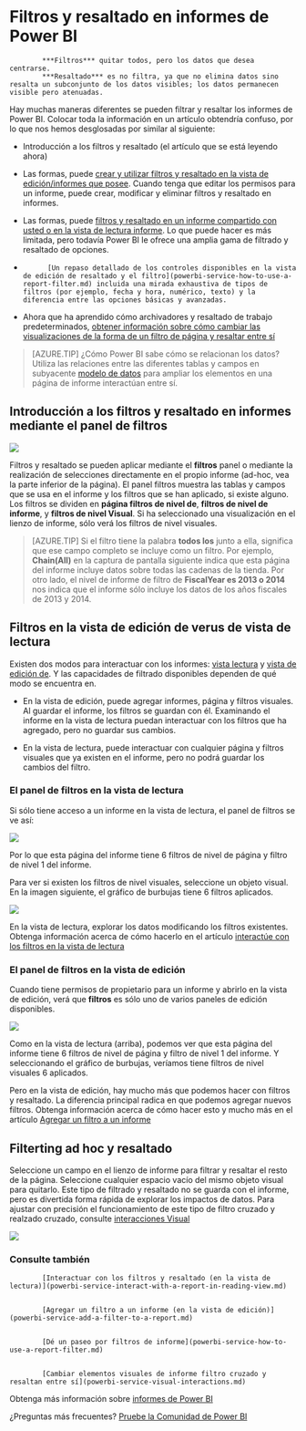 <properties
   pageTitle="Filtros y resaltado en informes de Power BI"
   description="Filtros y resaltado en informes de Power BI"
   services="powerbi"
   documentationCenter=""
   authors="mihart"
   manager="mblythe"
   backup=""
   editor=""
   tags=""
   qualityFocus="monitoring"
   qualityDate=""/>

<tags
   ms.service="powerbi"
   ms.devlang="NA"
   ms.topic="article"
   ms.tgt_pltfrm="NA"
   ms.workload="powerbi"
   ms.date="10/24/2016"
   ms.author="mihart"/>
# <a name="about-filters-and-highlighting-in-power-bi-reports"></a>Filtros y resaltado en informes de Power BI


            ***Filtros*** quitar todos, pero los datos que desea centrarse.  
            ***Resaltado*** es no filtra, ya que no elimina datos sino resalta un subconjunto de los datos visibles; los datos permanecen visible pero atenuadas.

Hay muchas maneras diferentes se pueden filtrar y resaltar los informes de Power BI. Colocar toda la información en un artículo obtendría confuso, por lo que nos hemos desglosadas por similar al siguiente:

-   Introducción a los filtros y resaltado (el artículo que se está leyendo ahora)

-   Las formas, puede [crear y utilizar filtros y resaltado en la vista de edición/informes que posee](powerbi-service-add-a-filter-to-a-report.md). Cuando tenga que editar los permisos para un informe, puede crear, modificar y eliminar filtros y resaltado en informes.

-   Las formas, puede [filtros y resaltado en un informe compartido con usted o en la vista de lectura informe](powerbi-service-interact-with-a-report-in-reading-view.md). Lo que puede hacer es más limitada, pero todavía Power BI le ofrece una amplia gama de filtrado y resaltado de opciones.  

-   
            [Un repaso detallado de los controles disponibles en la vista de edición de resaltado y el filtro](powerbi-service-how-to-use-a-report-filter.md) incluida una mirada exhaustiva de tipos de filtros (por ejemplo, fecha y hora, numérico, texto) y la diferencia entre las opciones básicas y avanzadas.

-   Ahora que ha aprendido cómo archivadores y resaltado de trabajo predeterminados, [obtener información sobre cómo cambiar las visualizaciones de la forma de un filtro de página y resaltar entre sí](powerbi-service-visual-interactions.md)


>[AZURE.TIP] ¿Cómo Power BI sabe cómo se relacionan los datos?  Utiliza las relaciones entre las diferentes tablas y campos en subyacente [modelo de datos](https://support.office.com/article/Create-a-Data-Model-in-Excel-87e7a54c-87dc-488e-9410-5c75dbcb0f7b?ui=en-US&rs=en-US&ad=US) para ampliar los elementos en una página de informe interactúan entre sí.


##  <a name="introduction-to-filters-and-highlighting-in-reports-using-the-filters-pane"></a>Introducción a los filtros y resaltado en informes mediante el panel de filtros


![](media/powerbi-service-about-filters-and-highlighting-in-reports/power-bi-add-filter-reading-view.png)

Filtros y resaltado se pueden aplicar mediante el **filtros** panel o mediante la realización de selecciones directamente en el propio informe (ad-hoc, vea la parte inferior de la página). El panel filtros muestra las tablas y campos que se usa en el informe y los filtros que se han aplicado, si existe alguno. Los filtros se dividen en **página filtros de nivel de**, **filtros de nivel de informe**, y **filtros de nivel Visual**.  Si ha seleccionado una visualización en el lienzo de informe, sólo verá los filtros de nivel visuales.

>[AZURE.TIP]   Si el filtro tiene la palabra **todos los** junto a ella, significa que ese campo completo se incluye como un filtro.  Por ejemplo, **Chain(All)** en la captura de pantalla siguiente indica que esta página del informe incluye datos sobre todas las cadenas de la tienda.  Por otro lado, el nivel de informe de filtro de **FiscalYear es 2013 o 2014** nos indica que el informe sólo incluye los datos de los años fiscales de 2013 y 2014.


##  <a name="filters-in-reading-view-verus-editing-view"></a>Filtros en la vista de edición de verus de vista de lectura

Existen dos modos para interactuar con los informes: [vista lectura](powerbi-service-interact-with-a-report-in-reading-view.md) y [vista de edición de](powerbi-service-interact-with-a-report-in-editing-view.md).  Y las capacidades de filtrado disponibles dependen de qué modo se encuentra en.

-   En la vista de edición, puede agregar informes, página y filtros visuales. Al guardar el informe, los filtros se guardan con él. Examinando el informe en la vista de lectura puedan interactuar con los filtros que ha agregado, pero no guardar sus cambios.

-   En la vista de lectura, puede interactuar con cualquier página y filtros visuales que ya existen en el informe, pero no podrá guardar los cambios del filtro.


### <a name="the-filters-pane-in-reading-view"></a>El panel de filtros en la vista de lectura

Si sólo tiene acceso a un informe en la vista de lectura, el panel de filtros se ve así:



![](media/powerbi-service-about-filters-and-highlighting-in-reports/power-bi-filter-reading-view.png)

Por lo que esta página del informe tiene 6 filtros de nivel de página y filtro de nivel 1 del informe.

Para ver si existen los filtros de nivel visuales, seleccione un objeto visual. En la imagen siguiente, el gráfico de burbujas tiene 6 filtros aplicados.

![](media/powerbi-service-about-filters-and-highlighting-in-reports/power-bi-filter-visual-level.png)

En la vista de lectura, explorar los datos modificando los filtros existentes. Obtenga información acerca de cómo hacerlo en el artículo [interactúe con los filtros en la vista de lectura](powerbi-service-interact-with-a-report-in-reading-view.md)

### <a name="the-filters-pane-in-editing-view"></a>El panel de filtros en la vista de edición

Cuando tiene permisos de propietario para un informe y abrirlo en la vista de edición, verá que **filtros** es sólo uno de varios paneles de edición disponibles.

![](media/powerbi-service-about-filters-and-highlighting-in-reports/power-bi-add-filter-editing-view.png)

Como en la vista de lectura (arriba), podemos ver que esta página del informe tiene 6 filtros de nivel de página y filtro de nivel 1 del informe. Y seleccionando el gráfico de burbujas, veríamos tiene filtros de nivel visuales 6 aplicados.

Pero en la vista de edición, hay mucho más que podemos hacer con filtros y resaltado. La diferencia principal radica en que podemos agregar nuevos filtros. Obtenga información acerca de cómo hacer esto y mucho más en el artículo [Agregar un filtro a un informe](powerbi-service-add-a-filter-to-a-report.md)

##  <a name="ad-hoc-filterting-and-highlighting"></a>Filterting ad hoc y resaltado
Seleccione un campo en el lienzo de informe para filtrar y resaltar el resto de la página. Seleccione cualquier espacio vacío del mismo objeto visual para quitarlo. Este tipo de filtrado y resaltado no se guarda con el informe, pero es divertida forma rápida de explorar los impactos de datos. Para ajustar con precisión el funcionamiento de este tipo de filtro cruzado y realzado cruzado, consulte [interacciones Visual](powerbi-service-visual-interactions.md)

![](media/powerbi-service-about-filters-and-highlighting-in-reports/power-bi-adhoc-filter.gif)

### <a name="see-also"></a>Consulte también


            [Interactuar con los filtros y resaltado (en la vista de lectura)](powerbi-service-interact-with-a-report-in-reading-view.md)


            [Agregar un filtro a un informe (en la vista de edición)](powerbi-service-add-a-filter-to-a-report.md)


            [Dé un paseo por filtros de informe](powerbi-service-how-to-use-a-report-filter.md)


            [Cambiar elementos visuales de informe filtro cruzado y resaltan entre sí](powerbi-service-visual-interactions.md)

Obtenga más información sobre [informes de Power BI](powerbi-service-reports.md)

¿Preguntas más frecuentes? 
            [Pruebe la Comunidad de Power BI](http://community.powerbi.com/)
